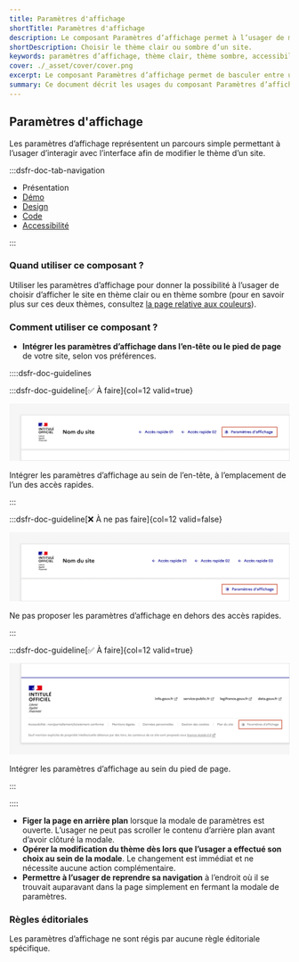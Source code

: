```yaml
---
title: Paramètres d'affichage
shortTitle: Paramètres d'affichage
description: Le composant Paramètres d’affichage permet à l’usager de modifier le thème visuel d’un site entre mode clair et mode sombre.
shortDescription: Choisir le thème clair ou sombre d’un site.
keywords: paramètres d’affichage, thème clair, thème sombre, accessibilité, modale, interface, design system, expérience utilisateur, header, footer
cover: ./_asset/cover/cover.png
excerpt: Le composant Paramètres d’affichage permet de basculer entre un thème clair ou sombre. Il s’intègre dans l’en-tête ou le pied de page et s’utilise via une modale dédiée.
summary: Ce document décrit les usages du composant Paramètres d’affichage, qui offre à l’usager le choix entre un thème clair ou sombre pour améliorer son confort de navigation. Il précise où et comment intégrer ce composant, les comportements attendus lors de l’ouverture de la modale et la gestion de l’arrière-plan. Le changement de thème s’opère instantanément, sans validation supplémentaire. Ce guide s’adresse aux concepteurs souhaitant offrir une personnalisation simple et accessible de l’interface.
---
```


## Paramètres d'affichage

Les paramètres d’affichage représentent un parcours simple permettant à l’usager d’interagir avec l’interface afin de modifier le thème d’un site.

:::dsfr-doc-tab-navigation

- Présentation
- [Démo](./demo/index.md)
- [Design](./design/index.md)
- [Code](./code/index.md)
- [Accessibilité](./accessibility/index.md)

:::

### Quand utiliser ce composant ?

Utiliser les paramètres d’affichage pour donner la possibilité à l’usager de choisir d’afficher le site en thème clair ou en thème sombre (pour en savoir plus sur ces deux thèmes, consultez [la page relative aux couleurs](../../../../core/_part/doc/color/index.md)).

### Comment utiliser ce composant ?

- **Intégrer les paramètres d’affichage dans l’en-tête ou le pied de page** de votre site, selon vos préférences.

::::dsfr-doc-guidelines

:::dsfr-doc-guideline[✅ À faire]{col=12 valid=true}

![À faire](./_asset/use/do-1.png)

Intégrer les paramètres d’affichage au sein de l’en-tête, à l’emplacement de l’un des accès rapides.

:::

:::dsfr-doc-guideline[❌ À ne pas faire]{col=12 valid=false}

![À ne pas faire](./_asset/use/dont-1.png)

Ne pas proposer les paramètres d’affichage en dehors des accès rapides.

:::

:::dsfr-doc-guideline[✅ À faire]{col=12 valid=true}

![À faire](./_asset/use/do-2.png)

Intégrer les paramètres d’affichage au sein du pied de page.

:::

::::

- **Figer la page en arrière plan** lorsque la modale de paramètres est ouverte. L’usager ne peut pas scroller le contenu d’arrière plan avant d’avoir clôturé la modale.
- **Opérer la modification du thème dès lors que l’usager a effectué son choix au sein de la modale**. Le changement est immédiat et ne nécessite aucune action complémentaire.
- **Permettre à l’usager de reprendre sa navigation** à l’endroit où il se trouvait auparavant dans la page simplement en fermant la modale de paramètres.

### Règles éditoriales

Les paramètres d’affichage ne sont régis par aucune règle éditoriale spécifique.